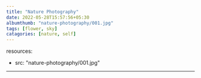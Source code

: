 ```yaml
---
title: "Nature Photography"
date: 2022-05-28T15:57:56+05:30
albumthumb: "nature-photography/001.jpg"
tags: [flower, sky]
catagories: [nature, self]
---
```

resources:
- src: "nature-photography/001.jpg"
---

